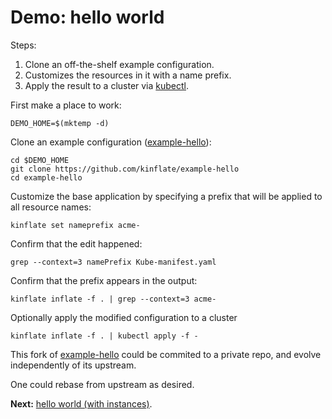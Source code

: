 # Demo: hello world

[kubectl]: https://kubernetes.io/docs/user-guide/kubectl-overview/

Steps:

 1. Clone an off-the-shelf example configuration.
 1. Customizes the resources in it with a name prefix.
 1. Apply the result to a cluster via [kubectl].

First make a place to work:

<!-- @makeDemoDir @test -->
```
DEMO_HOME=$(mktemp -d)
```

[example-hello]: https://github.com/kinflate/example-hello
Clone an example configuration ([example-hello]):

<!-- @cloneExample @test -->
```
cd $DEMO_HOME
git clone https://github.com/kinflate/example-hello
cd example-hello
```

Customize the base application by specifying a prefix
that will be applied to all resource names:

<!-- @customizeApp @test -->
```
kinflate set nameprefix acme-
```

Confirm that the edit happened:

<!-- @confirmEdit @test -->
```
grep --context=3 namePrefix Kube-manifest.yaml
```

Confirm that the prefix appears in the output:

<!-- @confirmResourceNames @test -->
```
kinflate inflate -f . | grep --context=3 acme-
```

Optionally apply the modified configuration to a cluster

<!-- @applyToCluster -->
```
kinflate inflate -f . | kubectl apply -f -
```

This fork of [example-hello] could be commited to a
private repo, and evolve independently of its upstream.

One could rebase from upstream as desired.

__Next:__ [hello world (with instances)](demoHelloWorldLong/README.md).
